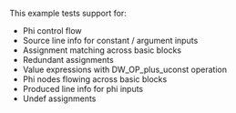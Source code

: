 This example tests support for:

* Phi control flow
* Source line info for constant / argument inputs
* Assignment matching across basic blocks
* Redundant assignments
* Value expressions with DW_OP_plus_uconst operation
* Phi nodes flowing across basic blocks
* Produced line info for phi inputs
* Undef assignments
